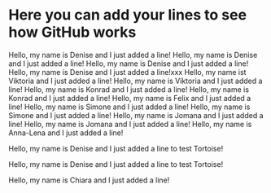 # Here you can add your lines to see how GitHub works

Hello, my name is Denise and I just added a line!
Hello, my name is Denise and I just added a line!
Hello, my name is Denise and I just added a line!
Hello, my name is Denise and I just added a line!xxx
Hello, my name ist Viktoria and I just added a line!
Hello, my name is Viktoria and I just added a line!
Hello, my name is Konrad and I just added a line!
Hello, my name is Konrad and I just added a line!
Hello, my name is Felix and I just added a line!
Hello, my name is Simone and I just added a line!
Hello, my name is Simone and I just added a line!
Hello, my name is Jomana and I just added a line!
Hello, my name is Jomana and I just added a line!
Hello, my name is Anna-Lena and I just added a line!

Hello, my name is Denise and I just added a line to test Tortoise!

Hello, my name is Denise and I just added a line to test Tortoise!

Hello, my name is Chiara and I just added a line!